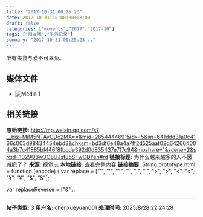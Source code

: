 ```yaml
---
title: "2017-10-31 00:25:23"
date: 2017-10-31T10:00:00+08:00
draft: false
categories: ["moments","2017","2017-10"]
tags: ["朋友圈","生活记录"]
summary: "2017-10-31 00:25:23..."
---
```


唯有美食与爱不可辜负。

## 媒体文件

- ![Media 1](/Moments/photos/2017-10-31/201710310025230.jpg)

## 相关链接

**原始链接:** http://mp.weixin.qq.com/s?__biz=MjM5NTAyODc2MA==&mid=2654444691&idx=5&sn=641ddd31a0c4166c003d98434454ebd3&chksm=bd3df6e48a4a7ff2d525aaf02d642664004a3b7c41885bf446f8fbcde392d0d835437e7f7c94&mpshare=1&scene=2&srcid=1029QBw3O8UJsf85SFwCDYen#rd
**链接标题:** 为什么越来越多的人不愿减肥了？
**来源:** 视觉志
**本地链接:** [查看完整内容](/link_content/2017/10/2017-10-31/link_content/)
**链接摘要:** String.prototype.html = function (encode) {
  var replace = ["&#39;", "'", "&quot;", '"', "&nbsp;", " ", "&gt;", ">", "&lt;", "<", "&yen;", "¥", "&amp;", "&"];
 
 
 
 
 
  
  var replaceReverse = ["&"...

---

**帖子类型:** 3
**用户名:** chenxueyuan001
**处理时间:** 2025/8/28 22:24:28